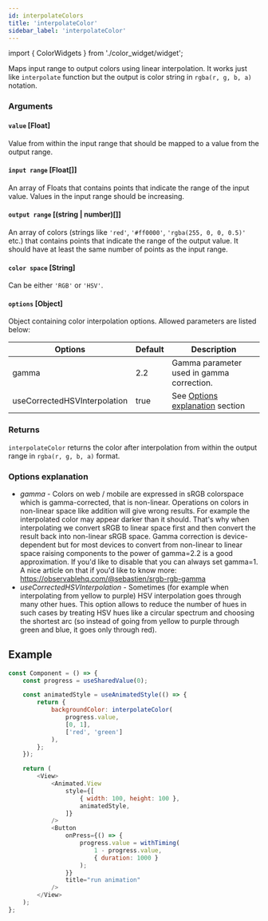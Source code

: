 ```yaml
---
id: interpolateColors
title: 'interpolateColor'
sidebar_label: 'interpolateColor'
---
```


import { ColorWidgets } from './color_widget/widget';

Maps input range to output colors using linear interpolation. It works just like `interpolate` function but the output is color string in `rgba(r, g, b, a)` notation.

### Arguments

#### `value` [Float]

Value from within the input range that should be mapped to a value from the output range.

#### `input range` [Float[]]

An array of Floats that contains points that indicate the range of the input value. Values in the input range should be increasing.

#### `output range` [(string | number)[]]

An array of colors (strings like `'red'`, `'#ff0000'`, `'rgba(255, 0, 0, 0.5)'` etc.) that contains points that indicate the range of the output value. It should have at least the same number of points as the input range.

#### `color space` [String]

Can be either `'RGB'` or `'HSV'`.

#### `options` [Object]

Object containing color interpolation options. Allowed parameters are listed below:

| Options                      | Default | Description                                             |
| ---------------------------- | ------- | ------------------------------------------------------- |
| gamma                        | 2.2     | Gamma parameter used in gamma correction.               |
| useCorrectedHSVInterpolation | true    | See [Options explanation](#options-explanation) section |

### Returns

`interpolateColor` returns the color after interpolation from within the output range in `rgba(r, g, b, a)` format.

### Options explanation

-   _gamma_ - Colors on web / mobile are expressed in sRGB colorspace which is gamma-corrected, that is non-linear.
    Operations on colors in non-linear space like addition will give wrong results. For example the interpolated color
    may appear darker than it should. That's why when interpolating we convert sRGB to linear space first and then convert
    the result back into non-linear sRGB space. Gamma correction is device-dependent but for most devices to convert
    from non-linear to linear space raising components to the power of gamma=2.2 is a good approximation. If you'd like to
    disable that you can always set gamma=1. A nice article on that if you'd like to know more: https://observablehq.com/@sebastien/srgb-rgb-gamma
-   _useCorrectedHSVInterpolation_ - Sometimes (for example when interpolating from yellow to purple) HSV interpolation goes
    through many other hues. This option allows to reduce the number of hues in such cases by treating HSV hues like a circular spectrum and choosing
    the shortest arc (so instead of going from yellow to purple through green and blue, it goes only through red).

## Example

```js
const Component = () => {
	const progress = useSharedValue(0);

	const animatedStyle = useAnimatedStyle(() => {
		return {
			backgroundColor: interpolateColor(
				progress.value,
				[0, 1],
				['red', 'green']
			),
		};
	});

	return (
		<View>
			<Animated.View
				style={[
					{ width: 100, height: 100 },
					animatedStyle,
				]}
			/>
			<Button
				onPress={() => {
					progress.value = withTiming(
						1 - progress.value,
						{ duration: 1000 }
					);
				}}
				title="run animation"
			/>
		</View>
	);
};
```
